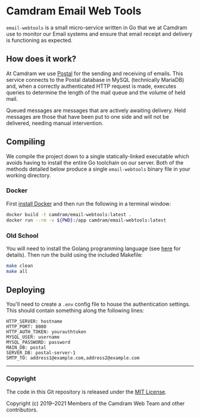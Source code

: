 # Camdram Email Web Tools

`email-webtools` is a small micro-service written in Go that we at Camdram use to monitor our Email systems and ensure that email receipt and delivery is functioning as expected.

## How does it work?
At Camdram we use [Postal](https://postal.atech.media/) for the sending and receiving of emails. This service connects to the Postal database in MySQL (technically MariaDB) and, when a correctly authenticated HTTP request is made, executes queries to determine the length of the mail queue and the volume of held mail.

Queued messages are messages that are actively awaiting delivery. Held messages are those that have been put to one side and will not be delivered, needing manual intervention.

## Compiling
We compile the project down to a single statically-linked executable which avoids having to install the entire Go toolchain on our server. Both of the methods detailed below produce a single `email-webtools` binary file in your working directory.

### Docker
First [install Docker](https://docs.docker.com/install/) and then run the following in a terminal window:

```bash
docker build -t camdram/email-webtools:latest .
docker run --rm -v ${PWD}:/app camdram/email-webtools:latest
```

### Old School
You will need to install the Golang programming language (see [here](https://golang.org/doc/install#install) for details). Then run the build using the included Makefile:

```bash
make clean
make all
```

## Deploying
You'll need to create a `.env` config file to house the authentication settings. This should contain something along the following lines:

```
HTTP_SERVER: hostname
HTTP_PORT: 8080
HTTP_AUTH_TOKEN: yourauthtoken
MYSQL_USER: username
MYSQL_PASSWORD: password
MAIN_DB: postal
SERVER_DB: postal-server-1
SMTP_TO: address1@example.com,address2@example.com
```

---

### Copyright

The code in this Git repository is released under the [MIT License](https://en.wikipedia.org/wiki/MIT_License).

Copyright (c) 2019–2021 Members of the Camdram Web Team and other contributors.
